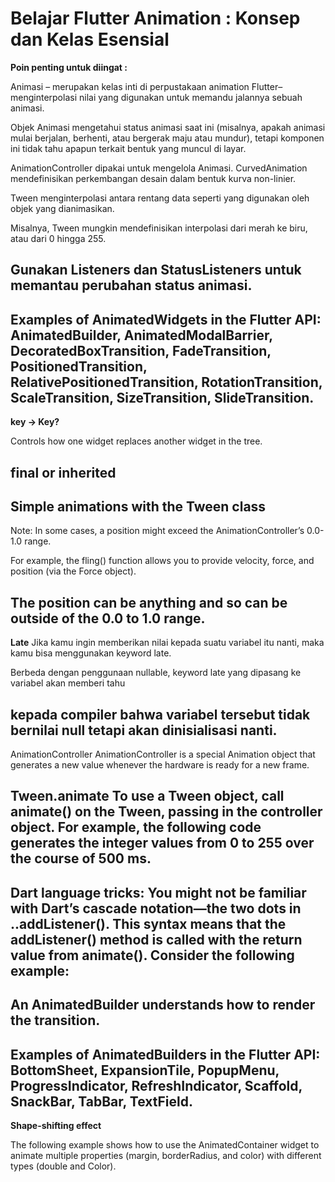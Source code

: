 # Belajar Flutter Animation : Konsep dan Kelas Esensial

**Poin penting untuk diingat :**

Animasi – merupakan kelas inti di perpustakaan animation Flutter– menginterpolasi nilai yang digunakan untuk memandu jalannya sebuah animasi.

Objek Animasi mengetahui status animasi saat ini (misalnya, apakah animasi mulai berjalan, berhenti, atau bergerak maju atau mundur), tetapi komponen ini tidak tahu apapun terkait bentuk yang muncul di layar.

AnimationController dipakai untuk mengelola Animasi.
CurvedAnimation mendefinisikan perkembangan desain dalam bentuk kurva non-linier.

Tween menginterpolasi antara rentang data seperti yang digunakan oleh objek yang dianimasikan. 

Misalnya, Tween mungkin mendefinisikan interpolasi dari merah ke biru, atau dari 0 hingga 255.

Gunakan Listeners dan StatusListeners untuk memantau perubahan status animasi.
---

**Examples of AnimatedWidgets in the Flutter API:** AnimatedBuilder, AnimatedModalBarrier, DecoratedBoxTransition, FadeTransition, PositionedTransition, RelativePositionedTransition, RotationTransition, ScaleTransition, SizeTransition, SlideTransition.
---

**key → Key?**

Controls how one widget replaces another widget in the tree.

final or inherited
---

Simple animations with the Tween class
---
Note: In some cases, a position might exceed the AnimationController’s 0.0-1.0 range. 

For example, the fling() function allows you to provide velocity, force, and position (via the Force object). 

The position can be anything and so can be outside of the 0.0 to 1.0 range.
---

**Late**
Jika kamu ingin memberikan nilai kepada suatu variabel itu nanti, maka kamu bisa menggunakan keyword late. 

Berbeda dengan penggunaan nullable, keyword late yang dipasang ke variabel akan memberi tahu 

kepada compiler bahwa variabel tersebut tidak bernilai null tetapi akan dinisialisasi nanti. 
---

Animation­Controller
AnimationController is a special Animation object that generates a new value whenever the hardware is ready for a new frame.

Tween.animate
To use a Tween object, call animate() on the Tween, passing in the controller object. For example, the following code generates the integer values from 0 to 255 over the course of 500 ms.
---

Dart language tricks: You might not be familiar with Dart’s cascade notation—the two dots in ..addListener(). This syntax means that the addListener() method is called with the return value from animate(). Consider the following example:
---

An AnimatedBuilder understands how to render the transition.
---

Examples of AnimatedBuilders in the Flutter API: BottomSheet, ExpansionTile, PopupMenu, ProgressIndicator, RefreshIndicator, Scaffold, SnackBar, TabBar, TextField.
---

**Shape-shifting effect**

The following example shows how to use the AnimatedContainer widget to animate multiple properties (margin, borderRadius, and color) with different types (double and Color).